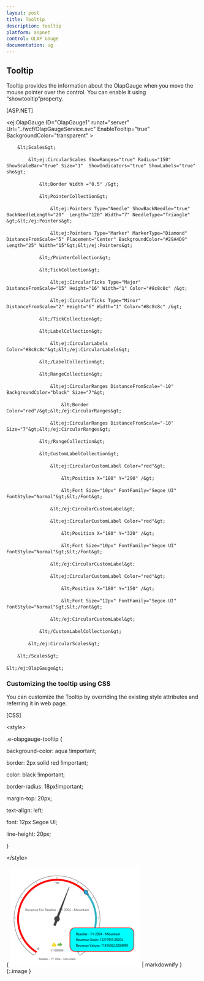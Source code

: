 ```yaml
---
layout: post
title: Tooltip
description: tooltip
platform: aspnet
control: OLAP Gauge
documentation: ug
---
```


## Tooltip

Tooltip provides the information about the OlapGauge when you move the mouse pointer over the control. You can enable it using “showtooltip”property.



[ASP.NET]

&lt;ej:OlapGauge ID="OlapGauge1" runat="server" Url="../wcf/OlapGaugeService.svc" EnableTooltip="true" BackgroundColor="transparent" &gt;

        &lt;Scales&gt;

            &lt;ej:CircularScales ShowRanges="true" Radius="150" ShowScaleBar="true" Size="1"  ShowIndicators="true" ShowLabels="true" sho&gt;

                &lt;Border Width ="0.5" /&gt;

                &lt;PointerCollection&gt;                    

                    &lt;ej:Pointers Type="Needle" ShowBackNeedle="true" BackNeedleLength="20"  Length="120" Width="7" NeedleType="Triangle" &gt;&lt;/ej:Pointers&gt;

                    &lt;ej:Pointers Type="Marker" MarkerType="Diamond" DistanceFromScale="5" Placement="Center" BackgroundColor="#29A4D9" Length="25" Width="15"&gt;&lt;/ej:Pointers&gt;

                &lt;/PointerCollection&gt;

                &lt;TickCollection&gt;

                    &lt;ej:CircularTicks Type="Major" DistanceFromScale="15" Height="16" Width="1" Color="#8c8c8c" /&gt;

                    &lt;ej:CircularTicks Type="Minor" DistanceFromScale="2" Height="6" Width="1" Color="#8c8c8c" /&gt;

                &lt;/TickCollection&gt;

                &lt;LabelCollection&gt;

                    &lt;ej:CircularLabels Color="#8c8c8c"&gt;&lt;/ej:CircularLabels&gt;

                &lt;/LabelCollection&gt;

                &lt;RangeCollection&gt;

                    &lt;ej:CircularRanges DistanceFromScale="-10" BackgroundColor="black" Size="7"&gt;

                        &lt;Border Color="red"/&gt;&lt;/ej:CircularRanges&gt;

                    &lt;ej:CircularRanges DistanceFromScale="-10" Size="7"&gt;&lt;/ej:CircularRanges&gt;

                &lt;/RangeCollection&gt;

                &lt;CustomLabelCollection&gt;

                    &lt;ej:CircularCustomLabel Color="red"&gt;

                        &lt;Position X="180" Y="290" /&gt;

                        &lt;Font Size="10px" FontFamily="Segoe UI" FontStyle="Normal"&gt;&lt;/Font&gt;

                    &lt;/ej:CircularCustomLabel&gt;

                    &lt;ej:CircularCustomLabel Color="red"&gt;

                        &lt;Position X="180" Y="320" /&gt;

                        &lt;Font Size="10px" FontFamily="Segoe UI" FontStyle="Normal"&gt;&lt;/Font&gt;

                    &lt;/ej:CircularCustomLabel&gt;

                    &lt;ej:CircularCustomLabel Color="red"&gt;

                        &lt;Position X="180" Y="150" /&gt;

                        &lt;Font Size="12px" FontFamily="Segoe UI" FontStyle="Normal"&gt;&lt;/Font&gt;

                    &lt;/ej:CircularCustomLabel&gt;

                &lt;/CustomLabelCollection&gt;   

            &lt;/ej:CircularScales&gt;

        &lt;/Scales&gt;

    &lt;/ej:OlapGauge&gt;

### Customizing the tooltip using CSS

You can customize the Tooltip by overriding the existing style attributes and referring it in web page.



[CSS]

&lt;style&gt;

.e-olapgauge-tooltip {

  background-color: aqua !important;

  border: 2px solid red !important;

  color: black !important;

  border-radius: 18px!important;

  margin-top: 20px;

  text-align: left;

  font: 12px Segoe UI;

  line-height: 20px;

}

&lt;/style&gt;





{ ![](Tooltip_images/Tooltip_img1.png) | markdownify }
{:.image }


